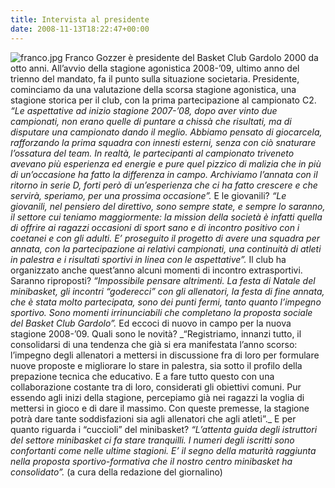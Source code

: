 ```yaml
---
title: Intervista al presidente
date: 2008-11-13T18:22:47+00:00
---
```

![franco.jpg](/images/articoli/franco.jpg)
Franco Gozzer è presidente del Basket Club Gardolo 2000 da otto anni. All’avvio della stagione agonistica 2008-’09, ultimo anno del trienno del mandato, fa il punto sulla situazione societaria. Presidente, cominciamo da una valutazione della scorsa stagione agonistica, una stagione storica per il club, con la prima partecipazione al campionato C2. _“Le aspettative ad inizio stagione 2007-’08, dopo aver vinto due campionati, non erano quelle di puntare a chissà che risultati, ma di disputare una campionato dando il meglio. Abbiamo pensato di giocarcela, rafforzando la prima squadra con innesti esterni, senza con ciò snaturare l’ossatura del team. In realtà, le partecipanti al campionato triveneto avevano più esperienza ed energie e pure quel pizzico di malizia che in più di un’occasione ha fatto la differenza in campo. Archiviamo l’annata con il ritorno in serie D, forti però di un’esperienza che ci ha fatto crescere e che servirà, speriamo, per una prossima occasione”._ E le giovanili? _“Le giovanili, nel pensiero del direttivo, sono sempre state, e sempre lo saranno, il settore cui teniamo maggiormente: la mission della società è infatti quella di offrire ai ragazzi occasioni di sport sano e di incontro positivo con i coetanei e con gli adulti. E’ proseguito il progetto di avere una squadra per annata, con la partecipazione ai relativi campionati, una continuità di atleti in palestra e i risultati sportivi in linea con le aspettative”._ Il club ha organizzato anche quest’anno alcuni momenti di incontro extrasportivi. Saranno riproposti? _“Impossibile pensare altrimenti. La festa di Natale del minibasket, gli incontri “goderecci” con gli allenatori, la festa di fine annata, che è stata molto partecipata, sono dei punti fermi, tanto quanto l’impegno sportivo. Sono momenti irrinunciabili che completano la proposta sociale del Basket Club Gardolo”._ Ed eccoci di nuovo in campo per la nuova stagione 2008-’09. Quali sono le novità? \_“Registriamo, innanzi tutto, il consolidarsi di una tendenza che già si era manifestata l’anno scorso: l’impegno degli allenatori a mettersi in discussione fra di loro per formulare nuove proposte e migliorare lo stare in palestra, sia sotto il profilo della prepazione tecnica che educativo. E a fare tutto questo con una collaborazione costante tra di loro, considerati gli obiettivi comuni. Pur essendo agli inizi della stagione, percepiamo già nei ragazzi la voglia di mettersi in gioco e di dare il massimo. Con queste premesse, la stagione potrà dare tante soddisfazioni sia agli allenatori che agli atleti”.\_ E per quanto riguarda i “cuccioli” del minibasket? _“L’attenta guida degli istruttori del settore minibasket ci fa stare tranquilli. I numeri degli iscritti sono confortanti come nelle ultime stagioni. E’ il segno della maturità raggiunta nella proposta sportivo-formativa che il nostro centro minibasket ha consolidato”._ (a cura della redazione del giornalino)